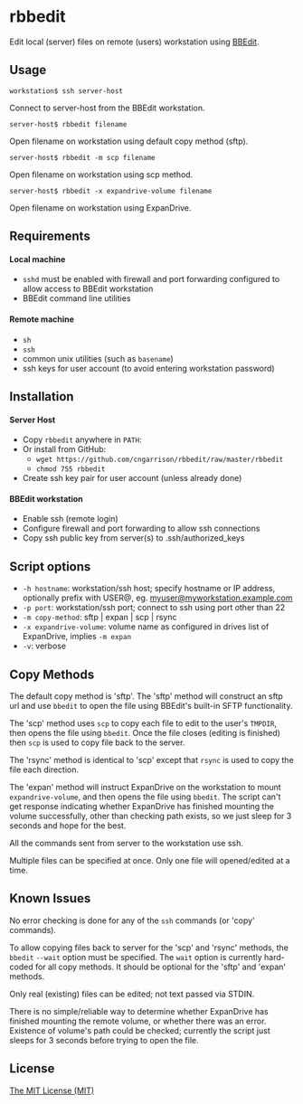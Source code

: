 rbbedit
=======

Edit local (server) files on remote (users) workstation using [BBEdit][].

[BBEdit]: http://www.barebones.com/products/bbedit/


Usage
-----

	workstation$ ssh server-host

Connect to server-host from the BBEdit workstation.

	server-host$ rbbedit filename

Open filename on workstation using default copy method (sftp).

	server-host$ rbbedit -m scp filename

Open filename on workstation using scp method.

	server-host$ rbbedit -x expandrive-volume filename

Open filename on workstation using ExpanDrive.


Requirements
------------

#### Local machine

* `sshd` must be enabled with firewall and port forwarding configured to allow access to BBEdit workstation
* BBEdit command line utilities

#### Remote machine

* `sh`
* `ssh`
* common unix utilities (such as `basename`)
* ssh keys for user account (to avoid entering workstation password)


Installation
------------

#### Server Host

* Copy `rbbedit` anywhere in `PATH`:
* Or install from GitHub:
  * `wget https://github.com/cngarrison/rbbedit/raw/master/rbbedit`
  * `chmod 755 rbbedit`
* Create ssh key pair for user account (unless already done)

#### BBEdit workstation

* Enable ssh (remote login)
* Configure firewall and port forwarding to allow ssh connections
* Copy ssh public key from server(s) to .ssh/authorized_keys


Script options
--------------

* `-h hostname`: workstation/ssh host; specify hostname or IP address, optionally prefix with USER@, eg. myuser@myworkstation.example.com
* `-p port`: workstation/ssh port; connect to ssh using port other than 22
* `-m copy-method`: sftp | expan | scp | rsync
* `-x expandrive-volume`: volume name as configured in drives list of ExpanDrive, implies `-m expan`
* `-v`: verbose


Copy Methods
------------

The default copy method is 'sftp'. The 'sftp' method will construct an sftp url and use `bbedit` to open the file using BBEdit's built-in SFTP functionality.

The 'scp' method uses `scp` to copy each file to edit to the user's `TMPDIR`, then opens the file using `bbedit`. Once the file closes (editing is finished) then `scp` is used to copy file back to the server. 

The 'rsync' method is identical to 'scp' except that `rsync` is used to copy the file each direction.

The 'expan' method will instruct ExpanDrive on the workstation to mount `expandrive-volume`, and then opens the file using `bbedit`. The script can't get response indicating whether ExpanDrive has finished mounting the volume successfully, other than checking path exists, so we just sleep for 3 seconds and hope for the best.

All the commands sent from server to the workstation use ssh.

Multiple files can be specified at once. Only one file will opened/edited at a time. 


Known Issues
------------

No error checking is done for any of the `ssh` commands (or 'copy' commands). 

To allow copying files back to server for the 'scp' and 'rsync' methods, the `bbedit` `--wait` option must be specified. The `wait` option is currently hard-coded for all copy methods. It should be optional for the 'sftp' and 'expan' methods.

Only real (existing) files can be edited; not text passed via STDIN. 

There is no simple/reliable way to determine whether ExpanDrive has finished mounting the remote volume, or whether there was an error. Existence of volume's path could be checked; currently the script just sleeps for 3 seconds before trying to open the file.


License
-------

[The MIT License (MIT)](http://opensource.org/licenses/MIT)
